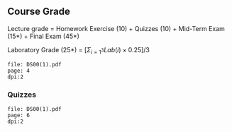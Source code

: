 ## Course Grade

Lecture grade = Homework Exercise (10) + Quizzes (10) + Mid-Term Exam (15\*) + Final Exam (45\*)

Laboratory Grade (25*) =  $[\Sigma_{i=1^3}Lab(i)\times0.25] / 3$ 

```slide-note
file: DS00(1).pdf
page: 4
dpi:2
```

### Quizzes

```slide-note
file: DS00(1).pdf
page: 6
dpi:2
```
